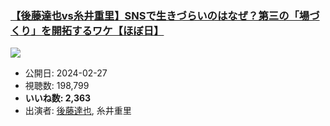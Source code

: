 ### [【後藤達也vs糸井重里】SNSで生きづらいのはなぜ？第三の「場づくり」を開拓するワケ【ほぼ日】](https://www.youtube.com/watch?v=1IRrMh-uz2A)
[![](https://img.youtube.com/vi/1IRrMh-uz2A/sddefault.jpg)](https://www.youtube.com/watch?v=1IRrMh-uz2A)
-   公開日: 2024-02-27
-   視聴数: 198,799
-   **いいね数: 2,363**
-   出演者: [後藤達也](/rehacq_fan/people/後藤達也 "wikilink"), 糸井重里
